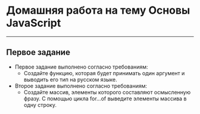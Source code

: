 # Домашняя работа на тему Основы JavaScript
___________________
## Первое задание
- Первое задание выполнено согласно требованиям:
  - Создайте функцию, которая будет принимать один аргумент и выводить его тип на русском языке.
- Второе задание выполнено согласно требованиям:
  - Создайте массив, элементы которого составляют осмысленную фразу. С помощью цикла for…of выведите элементы массива в одну строку.
